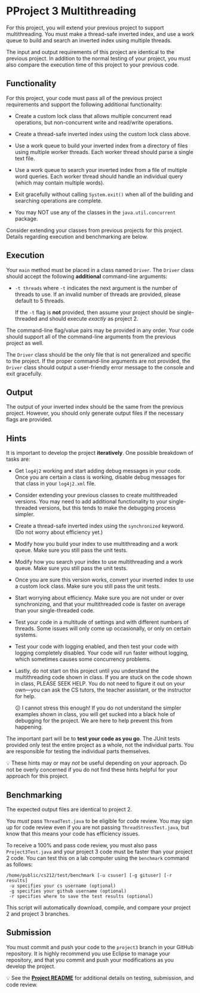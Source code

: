 PProject 3 Multithreading
=================================================

For this project, you will extend your previous project to support multithreading. You must make a thread-safe inverted index, and use a work queue to build and search an inverted index using multiple threads.

The input and output requirements of this project are identical to the previous project. In addition to the normal testing of your project, you must also compare the execution time of this project to your previous code.

## Functionality ##

For this project, your code must pass all of the previous project requirements and support the following additional functionality:

- Create a custom lock class that allows multiple concurrent read operations, but non-concurrent write and read/write operations.

- Create a thread-safe inverted index using the custom lock class above.

- Use a work queue to build your inverted index from a directory of files using multiple worker threads. Each worker thread should parse a single text file.

- Use a work queue to search your inverted index from a file of multiple word queries. Each worker thread should handle an individual query (which may contain multiple words).

- Exit gracefully without calling `System.exit()` when all of the building and searching operations are complete.

- You may NOT use any of the classes in the `java.util.concurrent` package.

Consider extending your classes from previous projects for this project. Details regarding execution and benchmarking are below.

## Execution ##

Your `main` method must be placed in a class named `Driver`. The `Driver` class should accept the following **additional** command-line arguments:

- `-t threads` where `-t` indicates the next argument is the number of threads to use. If an invalid number of threads are provided, please default to 5 threads.

  If the `-t` flag is **not** provided, then assume your project should be single-threaded and should execute _exactly_ as project 2.

The command-line flag/value pairs may be provided in any order. Your code should support all of the command-line arguments from the previous project as well.

The `Driver` class should be the only file that is not generalized and specific to the project. If the proper command-line arguments are not provided, the `Driver` class should output a user-friendly error message to the console and exit gracefully.

## Output ##

The output of your inverted index should be the same from the previous project. However, you should only generate output files if the necessary flags are provided.

## Hints ##

It is important to develop the project **iteratively**. One possible breakdown of tasks are:

- Get `log4j2` working and start adding debug messages in your code. Once you are certain a class is working, disable debug messages for that class in your `log4j2.xml` file.

- Consider extending your previous classes to create multithreaded versions. You may need to add additional functionality to your single-threaded versions, but this tends to make the debugging process simpler.

- Create a thread-safe inverted index using the `synchronized` keyword. (Do not worry about efficiency yet.)

- Modify how you build your index to use multithreading and a work queue. Make sure you still pass the unit tests.

- Modify how you search your index to use multithreading and a work queue. Make sure you still pass the unit tests.

- Once you are sure this version works, convert your inverted index to use a custom lock class. Make sure you still pass the unit tests.

- Start worrying about efficiency. Make sure you are not under or over synchronizing, and that your multithreaded code is faster on average than your single-threaded code.

- Test your code in a multitude of settings and with different numbers of threads. Some issues will only come up occasionally, or only on certain systems.

- Test your code with logging enabled, and then test your code with logging completely disabled. Your code will run faster without logging, which sometimes causes some concurrency problems.

- Lastly, do not start on this project until you understand the multithreading code shown in class. If you are stuck on the code shown in class, PLEASE SEEK HELP. You do not need to figure it out on your own—you can ask the CS tutors, the teacher assistant, or the instructor for help.

  :confused: I cannot stress this enough! If you do not understand the simpler examples shown in class, you will get sucked into a black hole of debugging for the project. We are here to help prevent this from happening.

The important part will be to **test your code as you go**. The JUnit tests provided only test the entire project as a whole, not the individual parts. You are responsible for testing the individual parts themselves.

:bulb: These hints may or may _not_ be useful depending on your approach. Do not be overly concerned if you do not find these hints helpful for your approach for this project.

## Benchmarking ##

The expected output files are identical to project 2.

You _must_ pass `ThreadTest.java` to be eligible for code review. You may sign up for code review even if you are not passing `ThreadStressTest.java`, but know that this means your code has efficiency issues.

To receive a 100% and pass code review, you must also pass `Project3Test.java` and your project 3 code must be faster than your project 2 code. You can test this on a lab computer using the `benchmark` command as follows:

```
/home/public/cs212/test/benchmark [-u csuser] [-g gituser] [-r results]
 -u specifies your cs username (optional)
 -g specifies your github username (optional)
 -r specifies where to save the test results (optional)
```

This script will automatically download, compile, and compare your project 2 and project 3 branches.

## Submission ##

You must commit and push your code to the `project3` branch in your GitHub repository. It is highly recommend you use Eclipse to manage your repository, and that you commit and push your modifications as you develop the project.

:bulb: See the **[Project README](../README.md)** for additional details on testing, submission, and code review.

